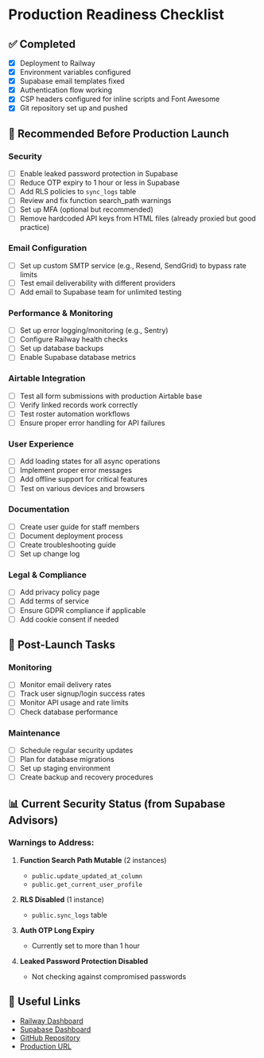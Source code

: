 # Production Readiness Checklist

## ✅ Completed
- [x] Deployment to Railway
- [x] Environment variables configured
- [x] Supabase email templates fixed
- [x] Authentication flow working
- [x] CSP headers configured for inline scripts and Font Awesome
- [x] Git repository set up and pushed

## 🔧 Recommended Before Production Launch

### Security
- [ ] Enable leaked password protection in Supabase
- [ ] Reduce OTP expiry to 1 hour or less in Supabase
- [ ] Add RLS policies to `sync_logs` table
- [ ] Review and fix function search_path warnings
- [ ] Set up MFA (optional but recommended)
- [ ] Remove hardcoded API keys from HTML files (already proxied but good practice)

### Email Configuration
- [ ] Set up custom SMTP service (e.g., Resend, SendGrid) to bypass rate limits
- [ ] Test email deliverability with different providers
- [ ] Add email to Supabase team for unlimited testing

### Performance & Monitoring
- [ ] Set up error logging/monitoring (e.g., Sentry)
- [ ] Configure Railway health checks
- [ ] Set up database backups
- [ ] Enable Supabase database metrics

### Airtable Integration
- [ ] Test all form submissions with production Airtable base
- [ ] Verify linked records work correctly
- [ ] Test roster automation workflows
- [ ] Ensure proper error handling for API failures

### User Experience
- [ ] Add loading states for all async operations
- [ ] Implement proper error messages
- [ ] Add offline support for critical features
- [ ] Test on various devices and browsers

### Documentation
- [ ] Create user guide for staff members
- [ ] Document deployment process
- [ ] Create troubleshooting guide
- [ ] Set up change log

### Legal & Compliance
- [ ] Add privacy policy page
- [ ] Add terms of service
- [ ] Ensure GDPR compliance if applicable
- [ ] Add cookie consent if needed

## 🚀 Post-Launch Tasks

### Monitoring
- [ ] Monitor email delivery rates
- [ ] Track user signup/login success rates
- [ ] Monitor API usage and rate limits
- [ ] Check database performance

### Maintenance
- [ ] Schedule regular security updates
- [ ] Plan for database migrations
- [ ] Set up staging environment
- [ ] Create backup and recovery procedures

## 📊 Current Security Status (from Supabase Advisors)

### Warnings to Address:
1. **Function Search Path Mutable** (2 instances)
   - `public.update_updated_at_column`
   - `public.get_current_user_profile`

2. **RLS Disabled** (1 instance)
   - `public.sync_logs` table

3. **Auth OTP Long Expiry**
   - Currently set to more than 1 hour

4. **Leaked Password Protection Disabled**
   - Not checking against compromised passwords

## 🔗 Useful Links

- [Railway Dashboard](https://railway.app)
- [Supabase Dashboard](https://supabase.com/dashboard)
- [GitHub Repository](https://github.com/harry-dev-general/mbh.git)
- [Production URL](https://mbh-production-f0d1.up.railway.app)